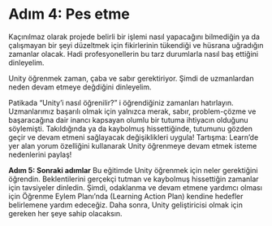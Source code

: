 # Adım 4: Pes etme

Kaçınılmaz olarak projede belirli bir işlemi nasıl yapacağını bilmediğin ya da çalışmayan bir şeyi düzeltmek için fikirlerinin tükendiği ve hüsrana uğradığın zamanlar olacak. Hadi profesyonellerin bu tarz durumlarla nasıl baş ettiğini dinleyelim.

Unity öğrenmek zaman, çaba ve sabır gerektiriyor. Şimdi de uzmanlardan neden devam etmeye değdiğini dinleyelim.

Patikada “Unity’i nasıl öğrenilir?” i öğrendiğiniz zamanları hatırlayın. Uzmanlarımız başarılı olmak için yalnızca merak, sabır, problem-çözme ve başaracağına dair inancı kapsayan olumlu bir tutuma ihtiyacın olduğunu söylemişti. Takıldığında ya da kaybolmuş hissettiğinde, tutumunu gözden geçir ve devam etmeni sağlayacak değişiklikleri uygula!
Tartışma: Learn’de yer alan yorum özelliğini kullanarak Unity öğrenmeye devam etmek isteme nedenlerini paylaş!

**Adım 5: Sonraki adımlar**
Bu eğitimde Unity öğrenmek için neler gerektiğini öğrendin. Beklentilerini gerçekçi tutman ve kaybolmuş hissettiğin zamanlar için tavsiyeler dinledin. Şimdi, odaklanma ve devam etmene yardımcı olması için Öğrenme Eylem Planı’nda (Learning Action Plan) kendine hedefler belirlemene yardım edeceğiz. Daha sonra, Unity geliştiricisi olmak için gereken her şeye sahip olacaksın.
